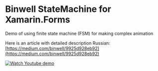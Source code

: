 ﻿# Binwell StateMachine for Xamarin.Forms 

Demo of using finite state machine (FSM) for making complex animation

Here is an article with detailed description
Russian: [https://medium.com/binwell/9925d928eb92](https://medium.com/binwell/9925d928eb92)

[![Watch Youtube demo](https://img.youtube.com/vi/8qDfWoq-zpg/maxresdefault.jpg)](https://www.youtube.com/watch?v=8qDfWoq-zpg)